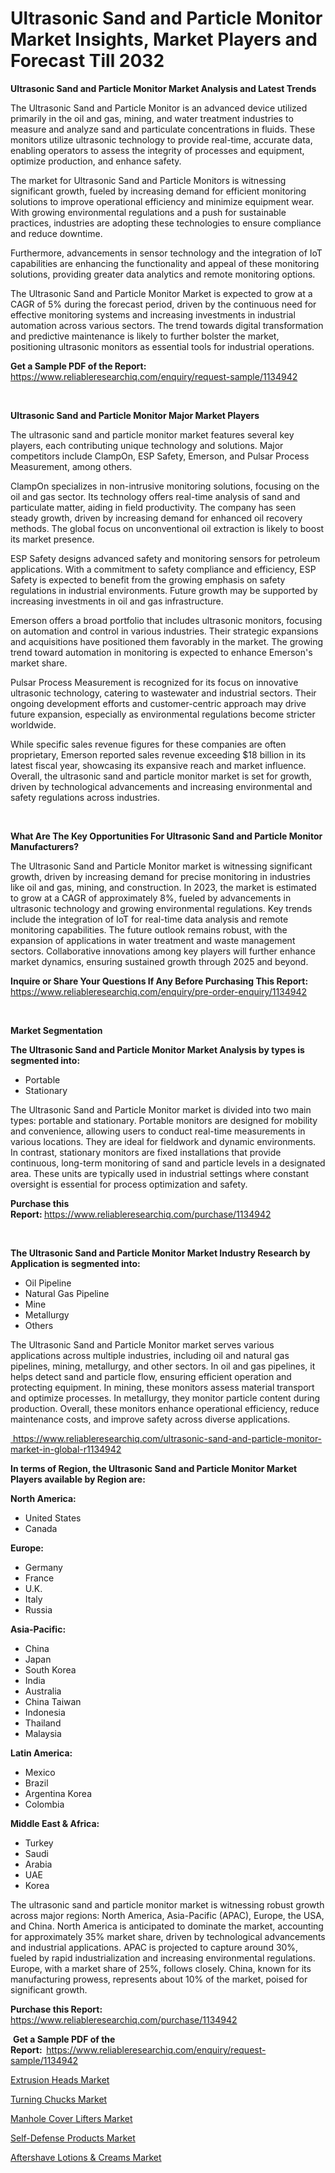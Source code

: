 <p><h1>Ultrasonic Sand and Particle Monitor Market Insights, Market Players and Forecast Till 2032</h1></p><p><strong>Ultrasonic Sand and Particle Monitor Market Analysis and Latest Trends</strong></p>
<p><p>The Ultrasonic Sand and Particle Monitor is an advanced device utilized primarily in the oil and gas, mining, and water treatment industries to measure and analyze sand and particulate concentrations in fluids. These monitors utilize ultrasonic technology to provide real-time, accurate data, enabling operators to assess the integrity of processes and equipment, optimize production, and enhance safety.</p><p>The market for Ultrasonic Sand and Particle Monitors is witnessing significant growth, fueled by increasing demand for efficient monitoring solutions to improve operational efficiency and minimize equipment wear. With growing environmental regulations and a push for sustainable practices, industries are adopting these technologies to ensure compliance and reduce downtime. </p><p>Furthermore, advancements in sensor technology and the integration of IoT capabilities are enhancing the functionality and appeal of these monitoring solutions, providing greater data analytics and remote monitoring options. </p><p>The Ultrasonic Sand and Particle Monitor Market is expected to grow at a CAGR of 5% during the forecast period, driven by the continuous need for effective monitoring systems and increasing investments in industrial automation across various sectors. The trend towards digital transformation and predictive maintenance is likely to further bolster the market, positioning ultrasonic monitors as essential tools for industrial operations.</p></p>
<p><strong>Get a Sample PDF of the Report:&nbsp;</strong> <a href="https://www.reliableresearchiq.com/enquiry/request-sample/1134942?utm_campaign=1159&utm_medium=2&utm_source=Github&utm_content=ia&utm_term=25032025&utm_id=ultrasonic-sand-and-particle-monitor">https://www.reliableresearchiq.com/enquiry/request-sample/1134942</a></p>
<p>&nbsp;</p>
<p><strong>Ultrasonic Sand and Particle Monitor Major Market Players</strong></p>
<p><p>The ultrasonic sand and particle monitor market features several key players, each contributing unique technology and solutions. Major competitors include ClampOn, ESP Safety, Emerson, and Pulsar Process Measurement, among others.</p><p>ClampOn specializes in non-intrusive monitoring solutions, focusing on the oil and gas sector. Its technology offers real-time analysis of sand and particulate matter, aiding in field productivity. The company has seen steady growth, driven by increasing demand for enhanced oil recovery methods. The global focus on unconventional oil extraction is likely to boost its market presence.</p><p>ESP Safety designs advanced safety and monitoring sensors for petroleum applications. With a commitment to safety compliance and efficiency, ESP Safety is expected to benefit from the growing emphasis on safety regulations in industrial environments. Future growth may be supported by increasing investments in oil and gas infrastructure.</p><p>Emerson offers a broad portfolio that includes ultrasonic monitors, focusing on automation and control in various industries. Their strategic expansions and acquisitions have positioned them favorably in the market. The growing trend toward automation in monitoring is expected to enhance Emerson's market share.</p><p>Pulsar Process Measurement is recognized for its focus on innovative ultrasonic technology, catering to wastewater and industrial sectors. Their ongoing development efforts and customer-centric approach may drive future expansion, especially as environmental regulations become stricter worldwide.</p><p>While specific sales revenue figures for these companies are often proprietary, Emerson reported sales revenue exceeding $18 billion in its latest fiscal year, showcasing its expansive reach and market influence. Overall, the ultrasonic sand and particle monitor market is set for growth, driven by technological advancements and increasing environmental and safety regulations across industries.</p></p>
<p>&nbsp;</p>
<p><strong>What Are The Key Opportunities For Ultrasonic Sand and Particle Monitor Manufacturers?</strong></p>
<p><p>The Ultrasonic Sand and Particle Monitor market is witnessing significant growth, driven by increasing demand for precise monitoring in industries like oil and gas, mining, and construction. In 2023, the market is estimated to grow at a CAGR of approximately 8%, fueled by advancements in ultrasonic technology and growing environmental regulations. Key trends include the integration of IoT for real-time data analysis and remote monitoring capabilities. The future outlook remains robust, with the expansion of applications in water treatment and waste management sectors. Collaborative innovations among key players will further enhance market dynamics, ensuring sustained growth through 2025 and beyond.</p></p>
<p><strong>Inquire or Share Your Questions If Any Before Purchasing This Report:</strong> <a href="https://www.reliableresearchiq.com/enquiry/pre-order-enquiry/1134942?utm_campaign=1159&utm_medium=2&utm_source=Github&utm_content=ia&utm_term=25032025&utm_id=ultrasonic-sand-and-particle-monitor">https://www.reliableresearchiq.com/enquiry/pre-order-enquiry/1134942</a></p>
<p>&nbsp;</p>
<p><strong>Market Segmentation</strong></p>
<p><strong>The Ultrasonic Sand and Particle Monitor Market Analysis by types is segmented into:</strong></p>
<p><ul><li>Portable</li><li>Stationary</li></ul></p>
<p><p>The Ultrasonic Sand and Particle Monitor market is divided into two main types: portable and stationary. Portable monitors are designed for mobility and convenience, allowing users to conduct real-time measurements in various locations. They are ideal for fieldwork and dynamic environments. In contrast, stationary monitors are fixed installations that provide continuous, long-term monitoring of sand and particle levels in a designated area. These units are typically used in industrial settings where constant oversight is essential for process optimization and safety.</p></p>
<p><strong>Purchase this Report:&nbsp;</strong><a href="https://www.reliableresearchiq.com/purchase/1134942?utm_campaign=1159&utm_medium=2&utm_source=Github&utm_content=ia&utm_term=25032025&utm_id=ultrasonic-sand-and-particle-monitor">https://www.reliableresearchiq.com/purchase/1134942</a></p>
<p>&nbsp;</p>
<p><strong>The Ultrasonic Sand and Particle Monitor Market Industry Research by Application is segmented into:</strong></p>
<p><ul><li>Oil Pipeline</li><li>Natural Gas Pipeline</li><li>Mine</li><li>Metallurgy</li><li>Others</li></ul></p>
<p><p>The Ultrasonic Sand and Particle Monitor market serves various applications across multiple industries, including oil and natural gas pipelines, mining, metallurgy, and other sectors. In oil and gas pipelines, it helps detect sand and particle flow, ensuring efficient operation and protecting equipment. In mining, these monitors assess material transport and optimize processes. In metallurgy, they monitor particle content during production. Overall, these monitors enhance operational efficiency, reduce maintenance costs, and improve safety across diverse applications.</p></p>
<p><a href="https://www.reliableresearchiq.com/ultrasonic-sand-and-particle-monitor-market-in-global-r1134942?utm_campaign=1159&utm_medium=2&utm_source=Github&utm_content=ia&utm_term=25032025&utm_id=ultrasonic-sand-and-particle-monitor">&nbsp;https://www.reliableresearchiq.com/ultrasonic-sand-and-particle-monitor-market-in-global-r1134942</a></p>
<p><strong>In terms of Region, the Ultrasonic Sand and Particle Monitor Market Players available by Region are:</strong></p>
<p>
    <p> <strong> North America: </strong>
        <ul>
            <li>United States</li>
            <li>Canada</li>
        </ul>
        </p> 
    <p> <strong> Europe: </strong>
        <ul>
            <li>Germany</li>
            <li>France</li>
            <li>U.K.</li>
            <li>Italy</li>
            <li>Russia</li>
        </ul>
        </p> 
    <p> <strong> Asia-Pacific: </strong>
        <ul>
            <li>China</li>
            <li>Japan</li>
            <li>South Korea</li>
            <li>India</li>
            <li>Australia</li>
            <li>China Taiwan</li>
            <li>Indonesia</li>
            <li>Thailand</li>
            <li>Malaysia</li>
        </ul>
        </p> 
    <p> <strong> Latin America: </strong>
        <ul>
            <li>Mexico</li>
            <li>Brazil</li>
            <li>Argentina Korea</li>
            <li>Colombia</li>
        </ul>
        </p> 
    <p> <strong> Middle East & Africa: </strong>
        <ul>
            <li>Turkey</li>
            <li>Saudi</li>
            <li>Arabia</li>
            <li>UAE</li>
            <li>Korea</li>
        </ul>
    </p>
    </p>
<p><p>The ultrasonic sand and particle monitor market is witnessing robust growth across major regions: North America, Asia-Pacific (APAC), Europe, the USA, and China. North America is anticipated to dominate the market, accounting for approximately 35% market share, driven by technological advancements and industrial applications. APAC is projected to capture around 30%, fueled by rapid industrialization and increasing environmental regulations. Europe, with a market share of 25%, follows closely. China, known for its manufacturing prowess, represents about 10% of the market, poised for significant growth.</p></p>
<p><strong>Purchase this Report: </strong><a href="https://www.reliableresearchiq.com/purchase/1134942?utm_campaign=1159&utm_medium=2&utm_source=Github&utm_content=ia&utm_term=25032025&utm_id=ultrasonic-sand-and-particle-monitor">https://www.reliableresearchiq.com/purchase/1134942</a></p>
<p>&nbsp;<strong>Get a Sample PDF of the Report:&nbsp;&nbsp;</strong><a href="https://www.reliableresearchiq.com/enquiry/request-sample/1134942?utm_campaign=1159&utm_medium=2&utm_source=Github&utm_content=ia&utm_term=25032025&utm_id=ultrasonic-sand-and-particle-monitor">https://www.reliableresearchiq.com/enquiry/request-sample/1134942</a></p>
<p><strong></strong></p>
<p><p><a href="https://www.linkedin.com/pulse/extrusion-heads-market-size-estimated-grow-cagr-61-from-2025-ncwbc?utm_campaign=1159&utm_medium=2&utm_source=Github&utm_content=ia&utm_term=25032025&utm_id=ultrasonic-sand-and-particle-monitor">Extrusion Heads Market</a></p><p><a href="https://www.linkedin.com/pulse/comprehensive-turning-chucks-market-report-2025-2032-size-n3wgc?utm_campaign=1159&utm_medium=2&utm_source=Github&utm_content=ia&utm_term=25032025&utm_id=ultrasonic-sand-and-particle-monitor">Turning Chucks Market</a></p><p><a href="https://www.linkedin.com/pulse/study-manhole-cover-lifters-market-projectinga-cagrof-9b7vc?utm_campaign=1159&utm_medium=2&utm_source=Github&utm_content=ia&utm_term=25032025&utm_id=ultrasonic-sand-and-particle-monitor">Manhole Cover Lifters Market</a></p><p><a href="https://github.com/artussavasrv/Market-Research-Report-List-1/blob/main/self-defense-products-market.md?utm_campaign=1159&utm_medium=2&utm_source=Github&utm_content=ia&utm_term=25032025&utm_id=ultrasonic-sand-and-particle-monitor">Self-Defense Products Market</a></p><p><a href="https://github.com/abbasgwiltke/Market-Research-Report-List-1/blob/main/aftershave-lotions-creams-market.md?utm_campaign=1159&utm_medium=2&utm_source=Github&utm_content=ia&utm_term=25032025&utm_id=ultrasonic-sand-and-particle-monitor">Aftershave Lotions & Creams Market</a></p></p>